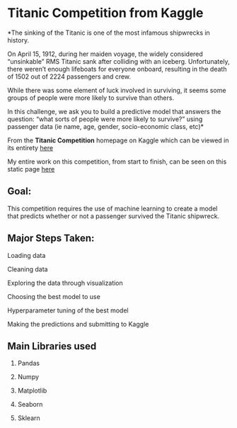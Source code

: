 # Titanic Competition from Kaggle

*The sinking of the Titanic is one of the most infamous shipwrecks in history.

On April 15, 1912, during her maiden voyage, the widely considered “unsinkable” RMS Titanic sank after colliding with an iceberg. Unfortunately, there weren’t enough lifeboats for everyone onboard, resulting in the death of 1502 out of 2224 passengers and crew.

While there was some element of luck involved in surviving, it seems some groups of people were more likely to survive than others.

In this challenge, we ask you to build a predictive model that answers the question: “what sorts of people were more likely to survive?” using passenger data (ie name, age, gender, socio-economic class, etc)*

From the **Titanic Competition** homepage on Kaggle which can be viewed in its entirety [here](https://www.kaggle.com/c/titanic)

My entire work on this competition, from start to finish, can be seen on this static page [here](https://nbviewer.jupyter.org/github/NickKahihu/Titanic_Competition/blob/master/Titanic_Competition.ipynb)

## Goal:
This competition requires the use of machine learning to create a model that predicts whether or not a passenger survived the Titanic shipwreck.

## Major Steps Taken:
Loading data

Cleaning data

Exploring the data through visualization

Choosing the best model to use

Hyperparameter tuning of the best model

Making the predictions and submitting to Kaggle


## Main Libraries used
1. Pandas

2. Numpy

3. Matplotlib

4. Seaborn

5. Sklearn
